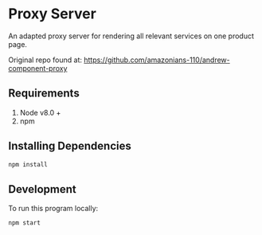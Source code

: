 # Proxy Server

An adapted proxy server for rendering all relevant services on one product page.

Original repo found at: https://github.com/amazonians-110/andrew-component-proxy

## Requirements

1. Node v8.0 +
2. npm

## Installing Dependencies

```sh
npm install
```

## Development

To run this program locally:

```sh
npm start
```
